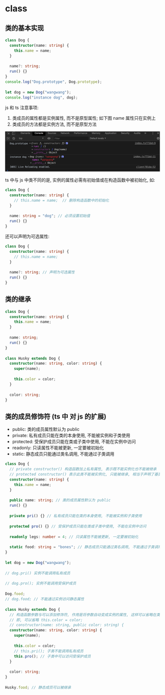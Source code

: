 # class

## 类的基本实现

```ts
class Dog {
  constructor(name: string) {
    this.name = name;
  }

  name?: string;
  run() {}
}
console.log("Dog.prototype", Dog.prototype);

let dog = new Dog("wangwang");
console.log("instance dog", dog);
```

js 和 ts 注意事项: 
1. 类成员的属性都是实例属性, 而不是原型属性;
    如下图 name 属性只在实例上
2. 类成员的方法都是实例方法, 而不是原型方法

![class](imgs/class1.png)

ts 中与 js 中类不同的是, 实例的属性必需有初始值或在构造函数中被初始化, 如:
```ts
class Dog {
  constructor(name: string) {
    // this.name = name;  // 删除构造函数中的初始化
  }

  name: string = "dog"; // 必须设置初始值
  run() {}
}
```

还可以声明为可选属性:
```ts
class Dog {
  constructor(name: string) {
    // this.name = name;
  }

  name?: string; // 声明为可选属性
  run() {}
}
```

## 类的继承

```ts
class Dog {
  constructor(name: string) {
    this.name = name;
  }

  name: string;
  run() {}
}

class Husky extends Dog {
  constructor(name: string, color: string) {
    super(name);

    this.color = color;
  }

  color: string;
}
```

## 类的成员修饰符 (ts 中 对 js 的扩展)

- public: 类的成员属性默认为 public
- private: 私有成员只能在类的本身使用, 不能被实例和子类使用
- protected: 受保护成员只能在类或子类中使用, 不能在实例中访问
- readonly: 只读属性不能被更新, 一定要被初始化
- static: 静态成员只能通过类名调用, 不能通过子类调用


```ts
class Dog {
  // private constructor() 构造函数加上私有属性, 表示既不能实例化也不能被继承
  // protected constructor() 表示此类不能被实例化, 只能被继承, 相当于声明了基类
  constructor(name: string) {
    this.name = name;
  }

  public name: string; // 类的成员属性默认为 public
  run() {}

  private pri() {} // 私有成员只能在类的本身使用, 不能被实例和子类使用

  protected pro() {} // 受保护成员只能在类或子类中使用, 不能在实例中访问

  readonly legs: number = 4; // 只读属性不能被更新, 一定要被初始化

  static food: string = "bones"; // 静态成员只能通过类名调用, 不能通过子类调用
}

let dog = new Dog("wangwang");

// dog.pri() 实例不能调用私有成员

// dog.pro(); 实例不能调用受保护成员

Dog.food;
// dog.food; // 不能通过实例访问静态属性

class Husky extends Dog {
  // 构造函数参数与可以添加修饰符, 作用是将参数自动变成实例的属性, 这样可以省略在类中的定义
  // 即, 可以省略 this.color = color;
  // constructor(name: string, public color: string) {
  constructor(name: string, color: string) {
    super(name);

    this.color = color;
    // this.pri(); 子类不能调用私有成员
    this.pro(); // 子类中可以访问受保护成员
  }

  color: string;
}

Husky.food; // 静态成员可以被继承
```









